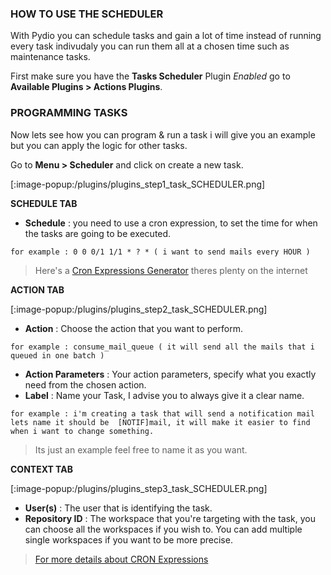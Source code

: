 ### HOW TO USE THE SCHEDULER
With Pydio you can schedule tasks and gain a lot of time instead of running every task indivudaly you can run them all at a chosen time such as maintenance tasks.

First make sure you have the **Tasks Scheduler** Plugin *Enabled* go to **Available Plugins > Actions Plugins**.

### PROGRAMMING TASKS
Now lets see how you can program & run a task i will give you an example but you can apply the logic for other tasks.

Go to **Menu > Scheduler** and click on create a new task.

[:image-popup:/plugins/plugins_step1_task_SCHEDULER.png]

**SCHEDULE TAB**

+ **Schedule** : you need to use a cron expression, to set the time for when the tasks are going to be executed.
```
for example : 0 0 0/1 1/1 * ? * ( i want to send mails every HOUR )
```
>Here's a [Cron Expressions Generator](http://www.cronmaker.com) theres plenty on the internet


**ACTION TAB**

[:image-popup:/plugins/plugins_step2_task_SCHEDULER.png]

+ **Action** : Choose the action that you want to perform.
```
for example : consume_mail_queue ( it will send all the mails that i queued in one batch )
```
+ **Action Parameters** : Your action parameters, specify what you exactly need from the chosen action.
+ **Label** : Name your Task, I advise you to always give it a clear name.
```
for example : i'm creating a task that will send a notification mail lets name it should be  [NOTIF]mail, it will make it easier to find when i want to change something.
```
>Its just an example feel free to name it as you want.

**CONTEXT TAB**

[:image-popup:/plugins/plugins_step3_task_SCHEDULER.png]

+ **User(s)** : The user that is identifying the task.
+ **Repository ID** : The workspace that you're targeting with the task, you can choose all the workspaces if you wish to. You can add multiple single workspaces if you want to be more precise.


>[For more details about CRON Expressions](https://docs.oracle.com/cd/E12058_01/doc/doc.1014/e12030/cron_expressions.htm)